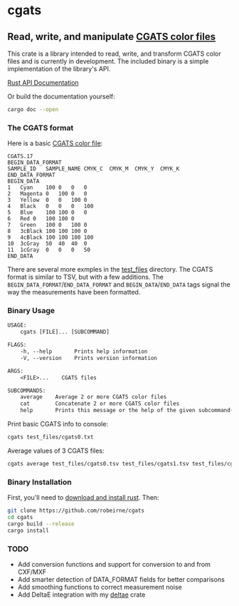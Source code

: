 # cgats

## Read, write, and manipulate [CGATS color files](http://www.colorwiki.com/wiki/CGATS.17_Text_File_Format)

This crate is a library intended to read, write, and transform CGATS color files and is currently in development. The included binary is a simple implementation of the library's API.

[Rust API Documentation](https://robeirne.github.io/cgats)

Or build the documentation yourself:

```sh
cargo doc --open
```

### The CGATS format

Here is a basic [CGATS color file](test_files/cgats1.tsv):

```tsv
CGATS.17
BEGIN_DATA_FORMAT
SAMPLE_ID	SAMPLE_NAME	CMYK_C	CMYK_M	CMYK_Y	CMYK_K
END_DATA_FORMAT
BEGIN_DATA
1	Cyan	100	0	0	0
2	Magenta	0	100	0	0
3	Yellow	0	0	100	0
4	Black	0	0	0	100
5	Blue	100	100	0	0
6	Red	0	100	100	0
7	Green	100	0	100	0
8	3cBlack	100	100	100	0
9	4cBlack	100	100	100	100
10	3cGray	50	40	40	0
11	1cGray	0	0	0	50
END_DATA
```

There are several more exmples in the [test_files](test_files) directory. The CGATS format is similar to TSV, but with a few additions. The `BEGIN_DATA_FORMAT`/`END_DATA_FORMAT` and `BEGIN_DATA`/`END_DATA` tags signal the way the measurements have been formatted.

### Binary Usage

```txt
USAGE:
    cgats [FILE]... [SUBCOMMAND]

FLAGS:
    -h, --help       Prints help information
    -V, --version    Prints version information

ARGS:
    <FILE>...    CGATS files

SUBCOMMANDS:
    average    Average 2 or more CGATS color files
    cat        Concatenate 2 or more CGATS color files
    help       Prints this message or the help of the given subcommand(s)
```

Print basic CGATS info to console:

```sh
cgats test_files/cgats0.txt
```

Average values of 3 CGATS files:

```sh
cgats average test_files/cgats0.tsv test_files/cgats1.tsv test_files/cgats2.tsv
```

### Binary Installation

First, you'll need to [download and install rust](https://rustup.rs). Then:

```sh
git clone https://github.com/robeirne/cgats
cd cgats
cargo build --release
cargo install
```

### TODO

- Add conversion functions and support for conversion to and from CXF/MXF
- Add smarter detection of DATA_FORMAT fields for better comparisons
- Add smoothing functions to correct measurement noise
- Add DeltaE integration with my [deltae](https://github.com/robeirne/deltae) crate